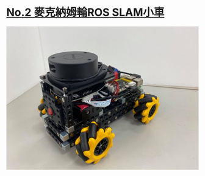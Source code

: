 # [No.2 麥克納姆輪ROS SLAM小車](https://github.com/KUBOT-Robot/FAFABOT/tree/FAFABOT-No.2)

<img src="https://github.com/KUBOT-Robot/FAFABOT/blob/resource/FAFABOT-No2/2.jpg" width="700">
